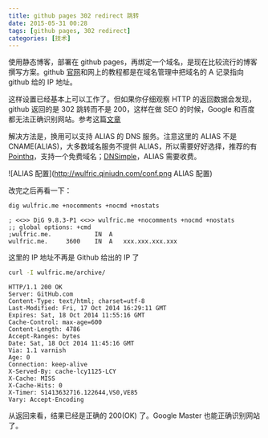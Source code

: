 ```yaml
---
title: github pages 302 redirect 跳转
date: 2015-05-31 00:28 
tags: [github pages, 302 redirect]
categories: [技术]
---
```


使用静态博客，部署在 github pages，再绑定一个域名，是现在比较流行的博客撰写方案。github [官网](https://help.github.com/articles/tips-for-configuring-an-a-record-with-your-dns-provider/)和网上的教程都是在域名管理中把域名的 A 记录指向 github 给的 IP 地址。

这样设置已经基本上可以工作了。但如果你仔细观察 HTTP 的返回数据会发现，github 返回的是 302 跳转而不是 200，这样在做 SEO 的时候，Google 和百度都无法正确识别网站。参考这篇[文章](http://subosito.com/github-hosted-redirect/)

解决方法是，换用可以支持 ALIAS 的 DNS 服务。注意这里的 ALIAS 不是 CNAME(ALIAS)，大多数域名服务不提供 ALIAS，所以需要好好选择，推荐的有[Pointhq](https://pointhq.com/)，支持一个免费域名；[DNSimple](https://dnsimple.com/)，ALIAS 需要收费。

![ALIAS 配置](http://wulfric.qiniudn.com/conf.png ALIAS 配置)

改完之后再看一下：

~~~bash
dig wulfric.me +nocomments +nocmd +nostats
~~~

~~~
; <<>> DiG 9.8.3-P1 <<>> wulfric.me +nocomments +nocmd +nostats
;; global options: +cmd
;wulfric.me.			IN	A
wulfric.me.		3600	IN	A	xxx.xxx.xxx.xxx
~~~

这里的 IP 地址不再是 Github 给出的 IP 了

~~~bash
curl -I wulfric.me/archive/
~~~

~~~
HTTP/1.1 200 OK
Server: GitHub.com
Content-Type: text/html; charset=utf-8
Last-Modified: Fri, 17 Oct 2014 16:29:11 GMT
Expires: Sat, 18 Oct 2014 11:55:16 GMT
Cache-Control: max-age=600
Content-Length: 4786
Accept-Ranges: bytes
Date: Sat, 18 Oct 2014 11:45:16 GMT
Via: 1.1 varnish
Age: 0
Connection: keep-alive
X-Served-By: cache-lcy1125-LCY
X-Cache: MISS
X-Cache-Hits: 0
X-Timer: S1413632716.122644,VS0,VE85
Vary: Accept-Encoding
~~~

从返回来看，结果已经是正确的 200(OK) 了。Google Master 也能正确识别网站了。
